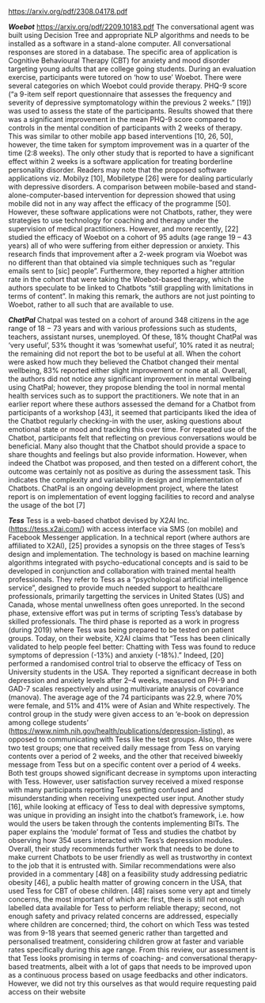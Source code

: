 https://arxiv.org/pdf/2308.04178.pdf

***Woebot***
https://arxiv.org/pdf/2209.10183.pdf
The conversational agent was built using Decision Tree and appropriate NLP algorithms and needs to be installed as a software in a stand-alone computer. All conversational responses are stored in a database. The specific area of application is Cognitive Behavioural Therapy (CBT) for anxiety and mood disorder targeting young adults that are college going students. During an evaluation exercise, participants were tutored on ‘how to use’ Woebot. There were several categories on which Woebot could provide therapy. PHQ-9 score (“a 9-item self report questionnaire that assesses the frequency and severity of depressive symptomatology within the previous 2 weeks.” [19]) was used to assess the state of the participants. Results showed that there was a significant improvement in the mean PHQ-9 score compared to controls in the mental condition of participants with 2 weeks of therapy. This was similar to other mobile app based interventions [10, 26, 50], however, the time taken for symptom improvement was in a quarter of the time (2:8 weeks). The only other study that is reported to have a significant effect within 2 weeks is a software application for treating borderline personality disorder. Readers may note that the proposed software applications viz. Mobilyz [10], Mobiletype [26] were for dealing particularly with depressive disorders. A comparison between mobile-based and stand-alone-computer-based intervention for depression showed that using mobile did not in any way affect the efficacy of the programme [50]. However, these software applications were not Chatbots, rather, they were strategies to use technology for coaching and therapy under the supervision of medical practitioners. However, and more recently, [22] studied the efficacy of Woebot on a cohort of 95 adults (age range 19 – 43 years) all of who were suffering from either depression or anxiety. This research finds that improvement after a 2-week program via Woebot was no different than that obtained via simple techniques such as “regular emails sent to [sic] people”. Furthermore, they reported a higher attrition rate in the cohort that were taking the Woebot-based therapy, which the authors speculate to be linked to Chatbots “still grappling with limitations in terms of content”. In making this remark, the authors are not just pointing to Woebot, rather to all such that are available to use.

***ChatPal***
Chatpal was tested on a cohort of around 348 citizens in the age
range of 18 − 73 years and with various professions such as students, teachers, assistant nurses, unemployed. Of these, 18% thought ChatPal was ‘very useful’, 53% thought it was ‘somewhat useful’, 10% rated it as neutral; the remaining did not report the bot to be useful at all. When the cohort were asked how much they believed the Chatbot changed their mental wellbeing, 83% reported either slight improvement or none at all. Overall, the authors did not notice any significant improvement in mental wellbeing using ChatPal; however, they propose blending the tool in normal mental health services such as to support the practitioners. We note that in an earlier report where these authors assessed the demand for a Chatbot from participants of a workshop [43], it seemed that participants liked the idea of the Chatbot regularly checking-in with the user, asking questions about emotional state or mood and tracking this over time. For repeated use of the Chatbot, participants felt that reflecting on previous conversations would be beneficial. Many also thought that the Chatbot should provide a space to share thoughts and feelings but also provide information. However, when indeed the Chatbot was proposed, and then tested on a different cohort, the outcome was certainly not as positive as during the assessment task. This indicates the complexity and variability in design and implementation of Chatbots. ChatPal is an ongoing development project, where the latest report is on implementation of event logging facilities to record and analyse the usage of the bot [7]

***Tess***
Tess is a web-based chatbot devised by X2AI Inc. (https://tess.x2ai.com/)
with access interface via SMS (on mobile) and Facebook Messenger application.
In a technical report (where authors are affiliated to X2AI), [25] provides a
synopsis on the three stages of Tess’s design and implementation. The
technology is based on machine learning algorithms integrated with
psycho-educational concepts and is said to be developed in conjunction and
collaboration with trained mental health professionals. They refer to Tess as a
“psychological artificial intelligence service”, designed to provide much needed
support to healthcare professionals, primarily targetting the services in United
States (US) and Canada, whose mental unwellness often goes unreported. In the second phase, extensive effort was put in terms of scripting Tess’s database by skilled professionals. The third phase is reported as a work in progress (during 2019) where Tess was being prepared to be tested on patient groups.
Today, on their website, X2AI claims that “Tess has been clinically validated to
help people feel better: Chatting with Tess was found to reduce symptoms of
depression (-13%) and anxiety (-18%).” Indeed, [20] performed a randomised
control trial to observe the efficacy of Tess on University students in the USA.
They reported a significant decrease in both depression and anxiety levels after
2–4 weeks, measured on PH-9 and GAD-7 scales respectively and using
multivariate analysis of covariance (manova). The average age of the 74
participants was 22.9, where 70% were female, and 51% and 41% were of Asian
and White respectively. The control group in the study were given access to an
‘e-book on depression among college students’
(https://www.nimh.nih.gov/health/publications/depression-listing), as
opposed to communicating with Tess like the test groups. Also, there were two
test groups; one that received daily message from Tess on varying contents over a period of 2 weeks, and the other that received biweekly message from Tess but on a specific content over a period of 4 weeks. Both test groups showed significant decrease in symptoms upon interacting with Tess. However, user satisfaction survey received a mixed response with many participants reporting Tess getting confused and misunderstanding when receiving unexpected user input.
Another study [16], while looking at efficacy of Tess to deal with depressive
symptoms, was unique in providing an insight into the chatbot’s framework, i.e.
how would the users be taken through the contents implementing BITs. The
paper explains the ‘module’ format of Tess and studies the chatbot by observing how 354 users interacted with Tess’s depression modules. Overall, their study recommends further work that needs to be done to make current Chatbots to be user friendly as well as trustworthy in context to the job that it is entrusted with.
Similar recommendations were also provided in a commentary [48] on a
feasibility study addressing pediatric obesity [46], a public health matter of
growing concern in the USA, that used Tess for CBT of obese children. [48]
raises some very apt and timely concerns, the most important of which are: first, there is still not enough labelled data available for Tess to perform reliable
therapy; second, not enough safety and privacy related concerns are addressed, especially where children are concerned; third, the cohort on which Tess was tested was from 9-18 years that seemed generic rather than targetted and personalised treatment, considering children grow at faster and variable rates specifically during this age range.
From this review, our assessment is that Tess looks promising in terms of
coaching- and conversational therapy-based treatments, albeit with a lot of gaps that needs to be improved upon as a continuous process based on usage
feedbacks and other indicators. However, we did not try this ourselves as that
would require requesting paid access on their website
